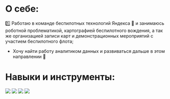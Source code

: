 # О себе:
:one: Работаю в команде беспилотных технологий Яндекса 🤖 и занимаюсь роботной проблематикой, картографией беспилотного вождения, а так же организацией записи карт и демонстрационных мероприятий с участием беспилотного флота;
*  Хочу найти работу аналитиком данных и развиваться дальше в этом направлении :100:

# Навыки и инструменты:
![](https://camo.githubusercontent.com/d5b49942a12ecbf7adfbc08a0fc9f8f46f058419999945bccce947ef05f63d83/68747470733a2f2f696d672e736869656c64732e696f2f62616467652f2d507974686f6e2d3639623563633f7374796c653d666f722d7468652d6261646765266c6f676f3d707974686f6e)
[![](https://camo.githubusercontent.com/0219d43532cbaf306ecf67b8b7c1543bd2ab4a26989aa94a61a10e80366e7b94/68747470733a2f2f696d672e736869656c64732e696f2f62616467652f2d506f737467726553514c2d3639623563633f7374796c653d666f722d7468652d6261646765266c6f676f3d706f737467726553514c)](https://camo.githubusercontent.com)
[![](https://camo.githubusercontent.com/af6c5f49426a00a23ac888da70eac771b4e006d3dbb6180f515cff30a2782fe7/68747470733a2f2f696d672e736869656c64732e696f2f62616467652f2d4a7570797465722d3639623563633f7374796c653d666f722d7468652d6261646765266c6f676f3d6a757079746572)](https://camo.githubusercontent.com)
[![](https://camo.githubusercontent.com/f1a5d5dcdd2d08565b8aa325adb68eaaf237c133cceb5a8426fbc04d5fecc5b3/68747470733a2f2f696d672e736869656c64732e696f2f62616467652f2d5461626c6561752d3639623563633f7374796c653d666f722d7468652d6261646765266c6f676f3d7461626c656175)](https://camo.githubusercontent.com)
